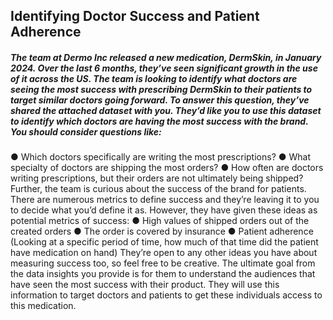 ## Identifying Doctor Success and Patient Adherence
##### The team at Dermo Inc released a new medication, DermSkin, in January 2024. Over the last 6 months, they’ve seen significant growth in the use of it across the US. The team is looking to identify what doctors are seeing the most success with prescribing DermSkin to their patients to target similar doctors going forward. To answer this question, they’ve shared the attached dataset with you. They’d like you to use this dataset to identify which doctors are having the most success with the brand. You should consider questions like:
● Which doctors specifically are writing the most prescriptions?
● What specialty of doctors are shipping the most orders?
● How often are doctors writing prescriptions, but their orders are not ultimately being
shipped?
Further, the team is curious about the success of the brand for patients. There are numerous
metrics to define success and they’re leaving it to you to decide what you’d define it as.
However, they have given these ideas as potential metrics of success:
● High values of shipped orders out of the created orders
● The order is covered by insurance
● Patient adherence (Looking at a specific period of time, how much of that time did the
patient have medication on hand)
They’re open to any other ideas you have about measuring success too, so feel free to be
creative.
The ultimate goal from the data insights you provide is for them to understand the audiences
that have seen the most success with their product. They will use this information to target
doctors and patients to get these individuals access to this medication.
